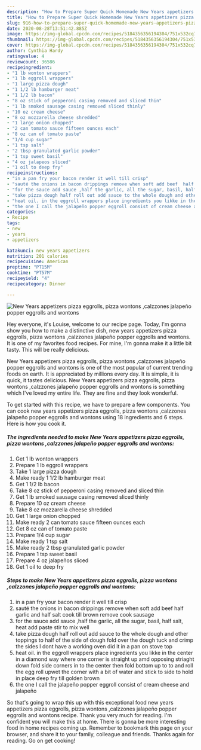```yaml
---
description: "How to Prepare Super Quick Homemade New Years appetizers pizza eggrolls, pizza wontons ,calzzones jalapeño popper eggrolls and wontons"
title: "How to Prepare Super Quick Homemade New Years appetizers pizza eggrolls, pizza wontons ,calzzones jalapeño popper eggrolls and wontons"
slug: 916-how-to-prepare-super-quick-homemade-new-years-appetizers-pizza-eggrolls-pizza-wontons-calzzones-jalapeno-popper-eggrolls-and-wontons
date: 2020-08-28T13:51:42.885Z
image: https://img-global.cpcdn.com/recipes/5184356356194304/751x532cq70/new-years-appetizers-pizza-eggrolls-pizza-wontons-calzzones-jalapeno-popper-eggrolls-and-wontons-recipe-main-photo.jpg
thumbnail: https://img-global.cpcdn.com/recipes/5184356356194304/751x532cq70/new-years-appetizers-pizza-eggrolls-pizza-wontons-calzzones-jalapeno-popper-eggrolls-and-wontons-recipe-main-photo.jpg
cover: https://img-global.cpcdn.com/recipes/5184356356194304/751x532cq70/new-years-appetizers-pizza-eggrolls-pizza-wontons-calzzones-jalapeno-popper-eggrolls-and-wontons-recipe-main-photo.jpg
author: Cynthia Hardy
ratingvalue: 4
reviewcount: 36586
recipeingredient:
- "1 lb wonton wrappers"
- "1 lb eggroll wrappers"
- "1 large pizza dough"
- "1 1/2 lb hamburger meat"
- "1 1/2 lb bacon"
- "8 oz stick of pepperoni casing removed and sliced thin"
- "1 lb smoked sausage casing removed sliced thinly"
- "10 oz cream cheese"
- "8 oz mozzarella cheese shredded"
- "1 large onion chopped"
- "2 can tomato sauce fifteen ounces each"
- "8 oz can of tomato paste"
- "1/4 cup sugar"
- "1 tsp salt"
- "2 tbsp granulated garlic powder"
- "1 tsp sweet basil"
- "4 oz jalapeos sliced"
- "1 oil to deep fry"
recipeinstructions:
- "in a pan fry your bacon render it well till crisp"
- "sauté the onions in bacon drippings remove when soft add beef  half garlic and half salt cook till brown remove cook sausage"
- "for the sauce add sauce ,half the garlic, all the sugar, basil, half salt, heat add paste stir to mix well"
- "take pizza dough half roll out add sauce to the whole dough and other toppings to half of the side of dough fold over the dough tuck and crimp the sides I dont have a working oven did it in a pan on stove top"
- "heat oil. in the eggroll wrappers place ingredients you likke in the center in a diamond way where one corner is straight up amd opposing striaght down fold side corners in to the center then fold bottom up to to and roll the egg roll upwet the corner with a bit of water and stick to side to hold in place deep fry till golden brown"
- "the one I call the jalapeño popper eggroll consist of cream cheese and jalapeño"
categories:
- Recipe
tags:
- new
- years
- appetizers

katakunci: new years appetizers 
nutrition: 201 calories
recipecuisine: American
preptime: "PT15M"
cooktime: "PT57M"
recipeyield: "4"
recipecategory: Dinner

---
```



![New Years appetizers pizza eggrolls, pizza wontons ,calzzones jalapeño popper eggrolls and wontons](https://img-global.cpcdn.com/recipes/5184356356194304/751x532cq70/new-years-appetizers-pizza-eggrolls-pizza-wontons-calzzones-jalapeno-popper-eggrolls-and-wontons-recipe-main-photo.jpg)

Hey everyone, it's Louise, welcome to our recipe page. Today, I'm gonna show you how to make a distinctive dish, new years appetizers pizza eggrolls, pizza wontons ,calzzones jalapeño popper eggrolls and wontons. It is one of my favorites food recipes. For mine, I'm gonna make it a little bit tasty. This will be really delicious.

New Years appetizers pizza eggrolls, pizza wontons ,calzzones jalapeño popper eggrolls and wontons is one of the most popular of current trending foods on earth. It is appreciated by millions every day. It is simple, it is quick, it tastes delicious. New Years appetizers pizza eggrolls, pizza wontons ,calzzones jalapeño popper eggrolls and wontons is something which I've loved my entire life. They are fine and they look wonderful.




To get started with this recipe, we have to prepare a few components. You can cook new years appetizers pizza eggrolls, pizza wontons ,calzzones jalapeño popper eggrolls and wontons using 18 ingredients and 6 steps. Here is how you cook it.

<!--inarticleads1-->

##### The ingredients needed to make New Years appetizers pizza eggrolls, pizza wontons ,calzzones jalapeño popper eggrolls and wontons:

1. Get 1 lb wonton wrappers
1. Prepare 1 lb eggroll wrappers
1. Take 1 large pizza dough
1. Make ready 1 1/2 lb hamburger meat
1. Get 1 1/2 lb bacon
1. Take 8 oz stick of pepperoni casing removed and sliced thin
1. Get 1 lb smoked sausage casing removed sliced thinly
1. Prepare 10 oz cream cheese
1. Take 8 oz mozzarella cheese shredded
1. Get 1 large onion chopped
1. Make ready 2 can tomato sauce fifteen ounces each
1. Get 8 oz can of tomato paste
1. Prepare 1/4 cup sugar
1. Make ready 1 tsp salt
1. Make ready 2 tbsp granulated garlic powder
1. Prepare 1 tsp sweet basil
1. Prepare 4 oz jalapeños sliced
1. Get 1 oil to deep fry




<!--inarticleads2-->

##### Steps to make New Years appetizers pizza eggrolls, pizza wontons ,calzzones jalapeño popper eggrolls and wontons:

1. in a pan fry your bacon render it well till crisp
1. sauté the onions in bacon drippings remove when soft add beef  half garlic and half salt cook till brown remove cook sausage
1. for the sauce add sauce ,half the garlic, all the sugar, basil, half salt, heat add paste stir to mix well
1. take pizza dough half roll out add sauce to the whole dough and other toppings to half of the side of dough fold over the dough tuck and crimp the sides I dont have a working oven did it in a pan on stove top
1. heat oil. in the eggroll wrappers place ingredients you likke in the center in a diamond way where one corner is straight up amd opposing striaght down fold side corners in to the center then fold bottom up to to and roll the egg roll upwet the corner with a bit of water and stick to side to hold in place deep fry till golden brown
1. the one I call the jalapeño popper eggroll consist of cream cheese and jalapeño




So that's going to wrap this up with this exceptional food new years appetizers pizza eggrolls, pizza wontons ,calzzones jalapeño popper eggrolls and wontons recipe. Thank you very much for reading. I'm confident you will make this at home. There is gonna be more interesting food in home recipes coming up. Remember to bookmark this page on your browser, and share it to your family, colleague and friends. Thanks again for reading. Go on get cooking!
